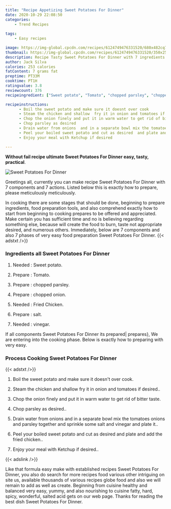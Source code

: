 ```yaml
---
title: "Recipe Appetizing Sweet Potatoes For Dinner"
date: 2020-10-29 22:08:50
categories:
    - Trend Recipes
    
tags:
    - Easy recipes

image: https://img-global.cpcdn.com/recipes/6124749476331520/680x482cq70/sweet-potatoes-for-dinner-recipe-main-photo.jpg
thumbnail: https://img-global.cpcdn.com/recipes/6124749476331520/350x250cq70/sweet-potatoes-for-dinner-recipe-main-photo.jpg
description: Recipe Tasty Sweet Potatoes For Dinner with 7 ingredients and 7 stages of easy cooking.
author: Jack Silva
calories: 253 calories
fatContent: 7 grams fat
preptime: PT33M
cooktime: PT1H
ratingvalue: 3.8
reviewcount: 376
recipeingredient: ["Sweet potato", "Tomato", "chopped parsley", "chopped onion", "Fried Chicken", "salt", "vinegar"]

recipeinstructions: 
      - Boil the sweet potato and make sure it doesnt over cook 
      - Steam the chicken and shallow  fry it in onion and tomatoes if desired 
      - Chop the onion finely and put it in warm water to get rid of bitter taste 
      - Chop parsley as desired 
      - Drain water from onions  and in a separate bowl mix the tomatoes onions and parsley together  and sprinkle some salt and vinegar and plate it 
      - Peel your boiled sweet potato and cut as desired  and plate and add the fried chicken 
      - Enjoy your meal with Ketchup if desired

---
```




**Without fail recipe ultimate Sweet Potatoes For Dinner easy, tasty, practical**. 


![Sweet Potatoes For Dinner](https://img-global.cpcdn.com/recipes/6124749476331520/680x482cq70/sweet-potatoes-for-dinner-recipe-main-photo.jpg "Sweet Potatoes For Dinner")




Greetings all, currently you can make recipe Sweet Potatoes For Dinner with 7 components and 7 actions. Listed below this is exactly how to prepare, please meticulously meticulously.

In cooking there are some stages that should be done, beginning to prepare ingredients, food preparation tools, and also comprehend exactly how to start from beginning to cooking prepares to be offered and appreciated. Make certain you has sufficient time and no is believing regarding something else, because will create the food to burn, taste not appropriate desired, and numerous others. Immediately, below are 7 components and also 7 phases of very easy food preparation Sweet Potatoes For Dinner.
{{< adstxt />}}

### Ingredients all Sweet Potatoes For Dinner


1. Needed  : Sweet potato.

1. Prepare  : Tomato.

1. Prepare  : chopped parsley.

1. Prepare  : chopped onion.

1. Needed  : Fried Chicken.

1. Prepare  : salt.

1. Needed  : vinegar.



If all components Sweet Potatoes For Dinner its prepared| prepares}, We are entering into the cooking phase. Below is exactly how to preparing with very easy.

### Process Cooking Sweet Potatoes For Dinner

{{< adstxt />}}


1. Boil the sweet potato and make sure it doesn&#39;t over cook.



1. Steam the chicken and shallow  fry it in onion and tomatoes if desired..



1. Chop the onion finely and put it in warm water to get rid of bitter taste.



1. Chop parsley as desired..



1. Drain water from onions  and in a separate bowl mix the tomatoes onions and parsley together  and sprinkle some salt and vinegar and plate it..



1. Peel your boiled sweet potato and cut as desired  and plate and add the fried chicken..



1. Enjoy your meal with Ketchup if desired..





{{< adslink />}}

Like that formula easy make with established recipes Sweet Potatoes For Dinner, you also do search for more recipes food various other intriguing on site us, available thousands of various recipes globe food and also we will remain to add as well as create. Beginning from cuisine healthy and balanced very easy, yummy, and also nourishing to cuisine fatty, hard, spicy, wonderful, salted acid gets on our web page. Thanks for reading the best dish Sweet Potatoes For Dinner.
